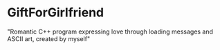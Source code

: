 # GiftForGirlfriend
"Romantic C++ program expressing love through loading messages and ASCII art, created by myself"
